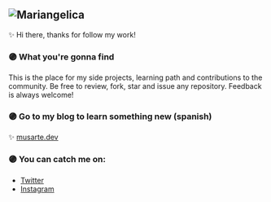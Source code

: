 ![Mariangelica](https://s3-us-east-2.amazonaws.com/musarte-blog/2020/07/Group-1--2-.png)
---
✨ Hi there, thanks for follow my work!

### 🟣 What you're gonna find
This is the place for my side projects, learning path and contributions to the community.
Be free to review, fork, star and issue any repository. Feedback is always welcome!

### 🟣 Go to my blog to learn something new (spanish)
✨ [musarte.dev](https://musarte.dev/)

### 🟣 You can catch me on:
* [Twitter](https://twitter.com/musartedev)
* [Instagram](https://instagram.com/musarte.dev)


<!--
**musartedev/musartedev** is a ✨ _special_ ✨ repository because its `README.md` (this file) appears on your GitHub profile.

Here are some ideas to get you started:

- 🔭 I’m currently working on ...
- 🌱 I’m currently learning ...
- 👯 I’m looking to collaborate on ...
- 🤔 I’m looking for help with ...
- 💬 Ask me about ...
- 📫 How to reach me: ...
- 😄 Pronouns: ...
- ⚡ Fun fact: ...
-->

